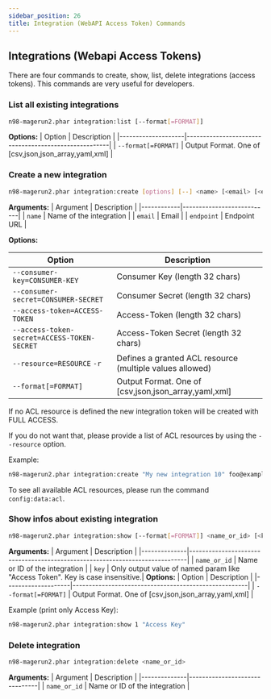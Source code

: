 ```yaml
---
sidebar_position: 26
title: Integration (WebAPI Access Token) Commands
---
```

## Integrations (Webapi Access Tokens)

There are four commands to create, show, list, delete integrations (access tokens).
This commands are very useful for developers.

### List all existing integrations

```sh
n98-magerun2.phar integration:list [--format[=FORMAT]]
```
**Options:**
| Option             | Description                                          |
|--------------------|------------------------------------------------------|
| `--format[=FORMAT]` | Output Format. One of [csv,json,json_array,yaml,xml] |


### Create a new integration

```sh
n98-magerun2.phar integration:create [options] [--] <name> [<email> [<endpoint>]]
```
**Arguments:**
| Argument   | Description               |
|------------|---------------------------|
| `name`     | Name of the integration   |
| `email`    | Email                     |
| `endpoint` | Endpoint URL              |

**Options:**

| Option                                      | Description                                              |
|---------------------------------------------|----------------------------------------------------------|
| `--consumer-key=CONSUMER-KEY`               | Consumer Key (length 32 chars)                           |
| `--consumer-secret=CONSUMER-SECRET`         | Consumer Secret (length 32 chars)                        |
| `--access-token=ACCESS-TOKEN`               | Access-Token (length 32 chars)                           |
| `--access-token-secret=ACCESS-TOKEN-SECRET` | Access-Token Secret (length 32 chars)                    |
| `--resource=RESOURCE` `-r`                  | Defines a granted ACL resource (multiple values allowed) |
| `--format[=FORMAT]`                         | Output Format. One of [csv,json,json_array,yaml,xml]     |


If no ACL resource is defined the new integration token will be created with FULL ACCESS.

If you do not want that, please provide a list of ACL resources by using the `--resource` option.

Example:

```sh
n98-magerun2.phar integration:create "My new integration 10" foo@example.com https://example.com -r Magento_Catalog::catalog_inventory -r Magento_Backend::system_other_settings
```

To see all available ACL resources, please run the command `config:data:acl`.

### Show infos about existing integration

```sh
n98-magerun2.phar integration:show [--format[=FORMAT]] <name_or_id> [<key>]
```
**Arguments:**
| Argument     | Description                                                                 |
|--------------|-----------------------------------------------------------------------------|
| `name_or_id` | Name or ID of the integration                                               |
| `key`        | Only output value of named param like "Access Token". Key is case insensitive.|
**Options:**
| Option             | Description                                          |
|--------------------|------------------------------------------------------|
| `--format[=FORMAT]` | Output Format. One of [csv,json,json_array,yaml,xml] |


Example (print only Access Key):

```sh
n98-magerun2.phar integration:show 1 "Access Key"
```

### Delete integration

```sh
n98-magerun2.phar integration:delete <name_or_id>
```
**Arguments:**
| Argument     | Description                   |
|--------------|-------------------------------|
| `name_or_id` | Name or ID of the integration |
